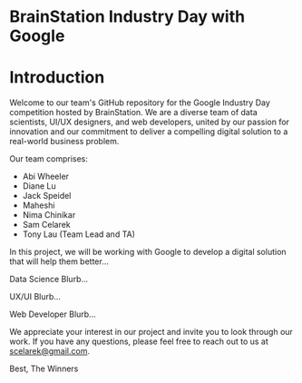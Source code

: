 # BrainStation Industry Day with Google

# Introduction

Welcome to our team's GitHub repository for the Google Industry Day competition hosted by BrainStation. We are a diverse team of data scientists, UI/UX designers, and web developers, united by our passion for innovation and our commitment to deliver a compelling digital solution to a real-world business problem.  

Our team comprises:

- Abi Wheeler
- Diane Lu
- Jack Speidel
- Maheshi
- Nima Chinikar
- Sam Celarek
- Tony Lau (Team Lead and TA)

In this project, we will be working with Google to develop a digital solution that will help them better...

Data Science Blurb...

UX/UI Blurb...

Web Developer Blurb...

We appreciate your interest in our project and invite you to look through our work. If you have any questions, please feel free to reach out to us at scelarek@gmail.com.

Best,
The Winners
